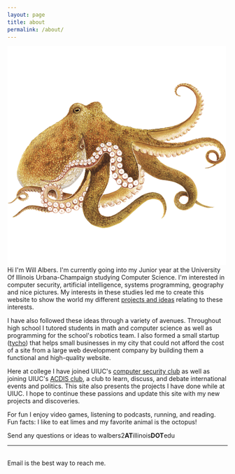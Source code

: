 ```yaml
---
layout: page
title: about
permalink: /about/
---
```


<img class="col one right" src="/img/prof_pic.png">

<br/>
Hi I'm Will Albers. I'm currently going into my Junior year at the University Of Illinois Urbana-Champaign studying Computer Science. I'm interested in computer security, artificial intelligence, systems programming, geography and nice pictures.
My interests in these studies led me to create this website to show the world my different <a href="http://walbers.github.io/" target="blank">projects and ideas</a> relating to these interests.

I have also followed these ideas through a variety of avenues. Throughout high school I tutored students in math and computer science as well as programming for the school's robotics team. I also formed a small startup (<a href="http://www.tycho.technology/" target="blank">tycho</a>) that helps small businesses in my city that could not afford the cost of a site from a large web development company by building them a functional and high-quality website.

Here at college I have joined UIUC's <a href="https://sigpwny.github.io/" target="blank">computer security club</a> as well as joining UIUC's <a href="https://acdis.illinois.edu/" target="blank">ACDIS club</a>, a club to learn, discuss, and debate  international events and politics. This site also presents the projects I have done while at UIUC. I hope to continue these passions and update this site with my new projects and discoveries.

For fun I enjoy video games, listening to podcasts, running, and reading.
<br/>
Fun facts: I like to eat limes and my favorite animal is the octopus!


Send any questions or ideas to walbers2<b class="bold">AT</b>illinois<b class="bold">DOT</b>edu
<br/>
<hr/>
<br/>
<span class="contacticon center">
	<a href="mailto:walbers2@illinois.edu"><i class="fa fa-envelope-square"></i></a>
	<a href="https://github.com/walbers" target="blank"><i class="fa fa-github-square"></i></a>
	<a href="https://www.linkedin.com/in/will-albers/" target="blank"><i class="fa fa-linkedin-square"></i></a>
	<!--a href="http://tumblr.com" target="_blank"><i class="fa fa-tumblr-square"></i></a -->
	<!--a href="https://twitter.com" target="_blank"><i class="fa fa-twitter-square"></i></a -->
</span>

<div class="col three caption">
	Email is the best way to reach me.
</div>
